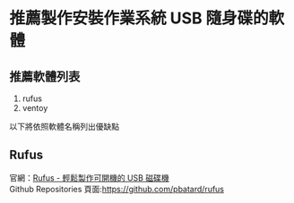 # 推薦製作安裝作業系統 USB 隨身碟的軟體

## 推薦軟體列表
1. rufus
2. ventoy

以下將依照軟體名稱列出優缺點

## Rufus

官網：[Rufus - 輕鬆製作可開機的 USB 磁碟機](https://rufus.ie/)  
Github Repositories 頁面:https://github.com/pbatard/rufus
